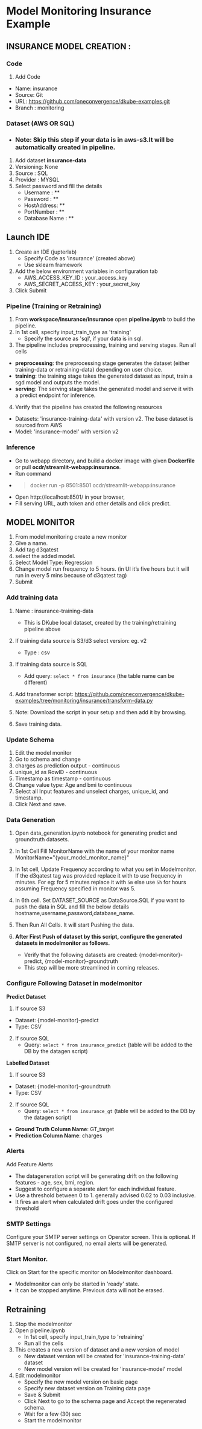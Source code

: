 # Model Monitoring Insurance Example

## INSURANCE MODEL CREATION :

### Code

1. Add Code
  - Name: insurance
  - Source: Git
  - URL: https://github.com/oneconvergence/dkube-examples.git
  - Branch : monitoring

### Dataset (AWS OR SQL)

- ### Note: Skip this step if your data is in aws-s3.It will be automatically created in pipeline.

1. Add dataset **insurance-data**
2. Versioning: None
3. Source : SQL
4. Provider : MYSQL
5. Select password and fill the details
   - Username : **
   - Password : **
   - HostAddress: **
   - PortNumber : **
   - Database Name : **

## Launch IDE
1. Create an IDE (jupterlab) 
   - Specify Code as 'insurance' (created above)
   - Use sklearn framework
2. Add the below environment variables in configuration tab
   - AWS_ACCESS_KEY_ID : your_access_key
   - AWS_SECRET_ACCESS_KEY : your_secret_key
3. Click Submit

### Pipeline (Training or Retraining)

1. From **workspace/insurance/insurance** open **pipeline.ipynb** to build the pipeline.
2. In 1st cell, specify input_train_type as 'training'
   - Specify the source as 'sql', if your data is in sql.
3. The pipeline includes preprocessing, training and serving stages. Run all cells
  - **preprocessing**: the preprocessing stage generates the dataset (either training-data or retraining-data) depending on user choice.
  - **training**: the training stage takes the generated dataset as input, train a sgd model and outputs the model.
  - **serving**: The serving stage takes the generated model and serve it with a predict endpoint for inference. 
4. Verify that the pipeline has created the following resources
  - Datasets: 'insurance-training-data' with version v2. The base dataset is sourced from AWS
  - Model: 'insurance-model' with version v2


### Inference
  - Go to webapp directory, and build a docker image with given **Dockerfile** or pull **ocdr/streamlit-webapp:insurance**.
  - Run command  
  - > docker run -p 8501:8501 ocdr/streamlit-webapp:insurance 
  - Open http://localhost:8501/ in your browser,
  - Fill serving URL, auth token and other details and click predict.


## MODEL MONITOR

1. From model monitoring create a new monitor
2. Give a name.
3. Add tag d3qatest
4. select the added model.
5. Select Model Type: Regression
6. Change model run frequency to 5 hours. (in UI it’s five hours but it will run in every 5 mins because of d3qatest tag)
7. Submit

### Add training data 
1. Name : insurance-training-data 
   - This is DKube local dataset, created by the training/retraining pipeline above

2. If training data source is S3/d3 select version: eg. v2 
   - Type : csv
3. If training data source is SQL
      - Add query: `select * from insurance` (the table name can be different)
4. Add transformer script: https://github.com/oneconvergence/dkube-examples/tree/monitoring/insurance/transform-data.py
5. Note: Download the script in your setup and then add it by browsing.
6. Save training data.

### Update Schema
1. Edit the model monitor
2. Go to schema and change
3. charges as prediction output - continuous
4. unique_id as RowID - continuous
5. Timestamp as timestamp - continuous
6. Change value type: Age and bmi to continuous
7. Select all Input features and unselect charges, unique_id, and timestamp.
8. Click Next and save.

### Data Generation
1. Open data_generation.ipynb notebook for generating predict and groundtruth datasets.
2. In 1st Cell Fill MonitorName with the name of your monitor name MonitorName="{your_model_monitor_name}"
3. In 1st cell, Update Frequency according to what you set in Modelmonitor. If the d3qatest tag was provided replace it with to use frequency in minutes. For eg: for 5 minutes replace it with `5m` else use `5h` for hours assuming Frequency specified in monitor was 5.
4. In 6th cell. Set DATASET_SOURCE as DataSource.SQL if you want to push the data in SQL and fill the below details hostname,username,password,database_name.
5. Then Run All Cells. It will start Pushing the data.

6. **After First Push of dataset by this script, configure the generated datasets in modelmonitor as follows.**
   - Verify that the following datasets are created: {model-monitor}-predict, {model-monitor}-groundtruth
   - This step will be more streamlined in coming releases.

### Configure Following Dataset in modelmonitor
**Predict Dataset**
1. If source S3
  -  Dataset: {model-monitor}-predict
  -  Type: CSV
2. If source SQL
      - Query: `select * from insurance_predict` (table will be added to the DB by the datagen script)

**Labelled Dataset**
1. If source S3
  -  Dataset: {model-monitor}-groundtruth
  -  Type: CSV
2. If source SQL
      - Query: `select * from insurance_gt` (table will be added to the DB by the datagen script)

- **Ground Truth Column Name**: GT_target
- **Prediction Column Name**: charges

### Alerts
Add Feature Alerts 
 - The datageneration script will be generating drift on the following features - age, sex, bmi, region. 
 - Suggest to configure a separate alert for each individual feature. 
 - Use a threshold between 0 to 1. generally advised 0.02 to 0.03 inclusive.
 - It fires an alert when calculated drift goes under the configured threshold

### SMTP Settings
Configure your SMTP server settings on Operator screen. This is optional. If SMTP server is not configured, no email alerts will be generated.

### Start Monitor.
Click on Start for the specific monitor on Modelmonitor dashboard. 
   - Modelmonitor can only be started in 'ready' state.
   - It can be stopped anytime. Previous data will not be erased.


## Retraining
1. Stop the modelmonitor
2. Open pipeline.ipynb
   - In 1st cell, specify input_train_type to 'retraining'
   - Run all the cells
3. This creates a new version of dataset and a new version of model
   - New dataset version will be created for 'insurance-training-data' dataset
   - New model version will be created for 'insurance-model' model
4. Edit modelmonitor
   - Specify the new model version on basic page
   - Specify new dataset version on Training data page
   - Save & Submit
   - Click Next to go to the schema page and Accept the regenerated schema.
   - Wait for a few (30) sec
   - Start the modelmonitor
